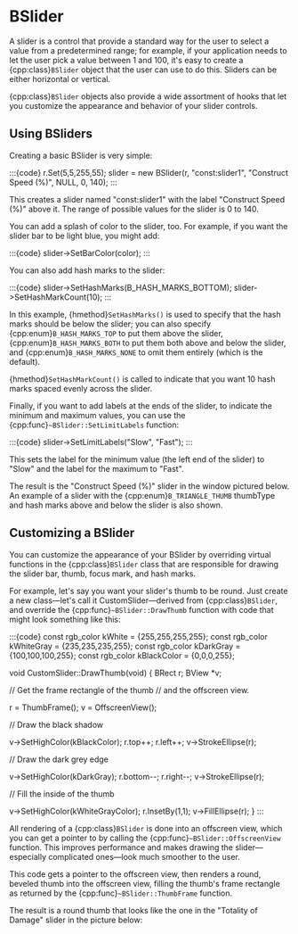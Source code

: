 # BSlider

A slider is a control that provide a standard way for the user to select a
value from a predetermined range; for example, if your application needs to
let the user pick a value between 1 and 100, it's easy to create a
{cpp:class}`BSlider` object that the user can use to do this. Sliders can
be either horizontal or vertical.

{cpp:class}`BSlider` objects also provide a wide assortment of hooks that
let you customize the appearance and behavior of your slider controls.

## Using BSliders

Creating a basic BSlider is very simple:

:::{code}
r.Set(5,5,255,55);
slider = new BSlider(r, "const:slider1",
                     "Construct Speed (%)", NULL,
                     0, 140);
:::

This creates a slider named "const:slider1" with the label "Construct
Speed (%)" above it. The range of possible values for the slider is 0 to
140.

You can add a splash of color to the slider, too. For example, if you want
the slider bar to be light blue, you might add:

:::{code}
slider->SetBarColor(color);
:::

You can also add hash marks to the slider:

:::{code}
slider->SetHashMarks(B_HASH_MARKS_BOTTOM);
slider->SetHashMarkCount(10);
:::

In this example, {hmethod}`SetHashMarks()` is used to specify that the
hash marks should be below the slider; you can also specify
{cpp:enum}`B_HASH_MARKS_TOP` to put them above the slider,
{cpp:enum}`B_HASH_MARKS_BOTH` to put them both above and below the slider,
and {cpp:enum}`B_HASH_MARKS_NONE` to omit them entirely (which is the
default).

{hmethod}`SetHashMarkCount()` is called to indicate that you want 10 hash
marks spaced evenly across the slider.

Finally, if you want to add labels at the ends of the slider, to indicate
the minimum and maximum values, you can use the
{cpp:func}`~BSlider::SetLimitLabels` function:

:::{code}
slider->SetLimitLabels("Slow", "Fast");
:::

This sets the label for the minimum value (the left end of the slider) to
"Slow" and the label for the maximum to "Fast".

The result is the "Construct Speed (%)" slider in the window pictured
below. An example of a slider with the {cpp:enum}`B_TRIANGLE_THUMB`
thumbType and hash marks above and below the slider is also shown.

## Customizing a BSlider

You can customize the appearance of your BSlider by overriding virtual
functions in the {cpp:class}`BSlider` class that are responsible for
drawing the slider bar, thumb, focus mark, and hash marks.

For example, let's say you want your slider's thumb to be round. Just
create a new class—let's call it CustomSlider—derived from
{cpp:class}`BSlider`, and override the {cpp:func}`~BSlider::DrawThumb`
function with code that might look something like this:

:::{code}
const rgb_color kWhite = {255,255,255,255};
const rgb_color kWhiteGray = {235,235,235,255);
const rgb_color kDarkGray = {100,100,100,255};
const rgb_color kBlackColor = {0,0,0,255};

void CustomSlider::DrawThumb(void) {
   BRect r;
   BView *v;

   // Get the frame rectangle of the thumb
   // and the offscreen view.

   r = ThumbFrame();
   v = OffscreenView();

   // Draw the black shadow

   v->SetHighColor(kBlackColor);
   r.top++;
   r.left++;
   v->StrokeEllipse(r);

   // Draw the dark grey edge

   v->SetHighColor(kDarkGray);
   r.bottom--;
   r.right--;
   v->StrokeEllipse(r);

   // Fill the inside of the thumb

   v->SetHighColor(kWhiteGrayColor);
   r.InsetBy(1,1);
   v->FillEllipse(r);
}
:::

All rendering of a {cpp:class}`BSlider` is done into an offscreen view,
which you can get a pointer to by calling the
{cpp:func}`~BSlider::OffscreenView` function. This improves performance and
makes drawing the slider—especially complicated ones—look much smoother to
the user.

This code gets a pointer to the offscreen view, then renders a round,
beveled thumb into the offscreen view, filling the thumb's frame rectangle
as returned by the {cpp:func}`~BSlider::ThumbFrame` function.

The result is a round thumb that looks like the one in the "Totality of
Damage" slider in the picture below:


